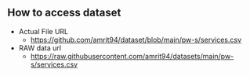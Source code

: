## How to access dataset

* Actual File URL
  * https://github.com/amrit94/dataset/blob/main/pw-s/services.csv
* RAW data url
  * https://raw.githubusercontent.com/amrit94/datasets/main/pw-s/services.csv
